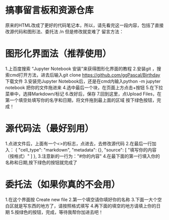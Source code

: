 # 搞事留言板和资源仓库
原来的HTML改成了更好的代码笔记本，所以，请先看完这一段内容，包括了直接改源代码和图形法、委托法 /n
但是修改就变难了
留言方法：
# 图形化界面法（推荐使用）
1.上百度搜索 “Jupyter Notebook 安装”来获得图形化界面的教程
2.安装git ，搜索cmd打开方法，进去后输入git clone https://github.com/ggPascal/Birthday 下载文件
3.安装完Jupyter Notebook后，还是在cmd内输入python -m jupyter notebook 把你的文件拖进来
4.选中最后一个块，在页面上方点击+按钮
5.在下拉菜单中，选择Markdown/标记
6.改好后，保存
7.回到这里，点Upload Files，在第一个填空处填写你的名字和日期，将文件拖到最上面的区域
按下绿色按钮，完成！

# 源代码法（最好别用）
1.点进文件后，上面有一个<>的标志，点进去，去修改源代码
2.在最后一行加入：
 {
   "cell_type": "markdown",
   "metadata": {},
   "source": [ "填写你的内容（按格式）"
     ]
  },
3.注意新的一行为："#你的内容"
4.在最下面的第一行填入你的名称和日期,按下绿色的按钮就完成了

 # 委托法（如果你真的不会用）
 1.在这个界面按 Create new file
 2.第一个填空请你填好你的名称
 3.下面一大个空白区就是写东西的地方了，请按照格式填写
 4.再下面的填空的地方请填上你的日期
 5.按绿色的按钮，完成，等待我帮你加进去吧！
